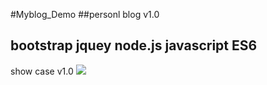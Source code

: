 #Myblog_Demo 
##personl blog v1.0
## bootstrap jquey node.js javascript ES6

show case v1.0
![](/index_v1.0.PNG)
